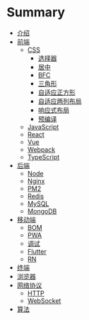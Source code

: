 # Summary
* [介绍](README.md)
* [前端]()
  * [CSS]()
    * [选择器](./frontend/css/select/README.md)
    * [居中](./frontend/css/center/README.md)
    * [BFC](./frontend/css/bfc/README.md)
    * [三角形](./frontend/css/triangle/README.md)
    * [自适应正方形](./frontend/css/adaptive-square/README.md)
    * [自适应两列布局](./frontend/css/adaptive-two-columns/README.md)
    * [响应式布局](./frontend/css/responsive-layout/README.md)
    * [预编译](./frontend/css/precompiled/README.md)
  * [JavaScript]()
  * [React]()
  * [Vue]()
  * [Webpack]()
  * [TypeScript]()
* [后端]()
  * [Node]()
  * [Nginx]()
  * [PM2]()
  * [Redis]()
  * [MySQL]()
  * [MongoDB]()
* [移动端]()
  * [BOM]()
  * [PWA]()
  * [调试]()
  * [Flutter]()
  * [RN]()
* [终端]()
* [浏览器]()
* [网络协议]()
  * [HTTP]()
  * [WebSocket]()
* [算法]()
